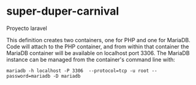 # super-duper-carnival
Proyecto laravel

This definition creates two containers, one for PHP and one for MariaDB. Code will attach to the PHP container, and from within that container the MariaDB container will be available on localhost port 3306. The MariaDB instance can be managed from the container's command line with:
```
mariadb -h localhost -P 3306  --protocol=tcp -u root --password=mariadb -D mariadb
```
